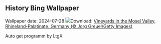 ## History Bing Wallpaper
Wallpaper date: 2024-07-28
![](https://www.bing.com/th?id=OHR.RhinelandVineyards_EN-US5864380431_UHD.jpg&w=1000)Download: [Vineyards in the Mosel Valley, Rhineland-Palatinate, Germany (© Jorg Greuel/Getty Images)](https://www.bing.com/th?id=OHR.RhinelandVineyards_EN-US5864380431_UHD.jpg)

Auto get programm by LtgX
